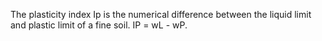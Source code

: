 The plasticity index Ip is the numerical difference between the liquid limit and plastic limit of a fine soil.  IP = wL - wP.
